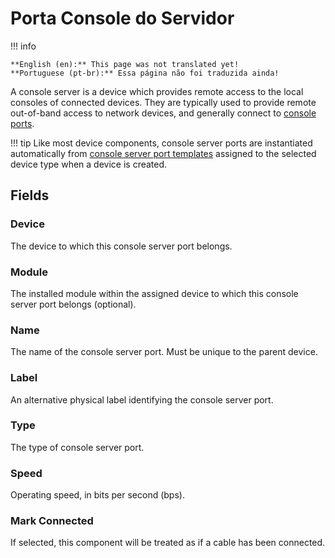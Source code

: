 # Porta Console do Servidor

!!! info

    **English (en):** This page was not translated yet!
    **Portuguese (pt-br):** Essa página não foi traduzida ainda!

A console server is a device which provides remote access to the local consoles of connected devices. They are typically used to provide remote out-of-band access to network devices, and generally connect to [console ports](./consoleport.md).

!!! tip
    Like most device components, console server ports are instantiated automatically from [console server port templates](./consoleserverporttemplate.md) assigned to the selected device type when a device is created.

## Fields

### Device

The device to which this console server port belongs.

### Module

The installed module within the assigned device to which this console server port belongs (optional).

### Name

The name of the console server port. Must be unique to the parent device.

### Label

An alternative physical label identifying the console server port.

### Type

The type of console server port.

### Speed

Operating speed, in bits per second (bps).

### Mark Connected

If selected, this component will be treated as if a cable has been connected.